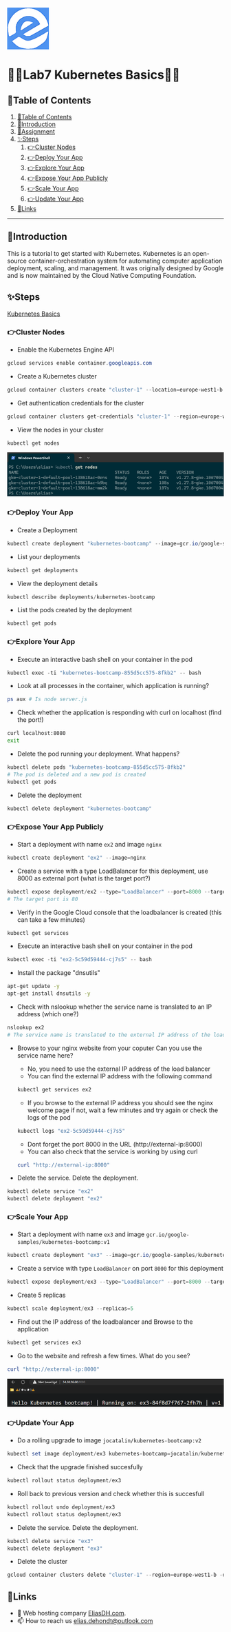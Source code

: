 ![logo](/Images/logo.png)
# 💙🤍Lab7 Kubernetes Basics🤍💙

## 📘Table of Contents

1. [📘Table of Contents](#📘table-of-contents)
2. [🖖Introduction](#🖖introduction)
3. [📝Assignment](#📝assignment)
4. [✨Steps](#✨steps)
    1. [👉Cluster Nodes](#👉cluster-nodes)
    2. [👉Deploy Your App](#👉deploy-your-app)
    3. [👉Explore Your App](#👉explore-your-app)
    4. [👉Expose Your App Publicly](#👉expose-your-app-publicly)
    5. [👉Scale Your App](#👉scale-your-app)
    6. [👉Update Your App](#👉update-your-app)
5. [🔗Links](#🔗links)

---

## 🖖Introduction

This is a tutorial to get started with Kubernetes. Kubernetes is an open-source container-orchestration system for automating computer application deployment, scaling, and management. It was originally designed by Google and is now maintained by the Cloud Native Computing Foundation.

## ✨Steps

[Kubernetes Basics](https://kubernetes.io/docs/tutorials/kubernetes-basics)

### 👉Cluster Nodes

- Enable the Kubernetes Engine API
```powershell
gcloud services enable container.googleapis.com
```

- Create a Kubernetes cluster
```powershell
gcloud container clusters create "cluster-1" --location=europe-west1-b
```

- Get authentication credentials for the cluster
```powershell
gcloud container clusters get-credentials "cluster-1" --region=europe-west1-b
```

- View the nodes in your cluster
```powershell
kubectl get nodes
```

![Kubernetes Basics](/Images/Kubernetes-Basics-1.png)

### 👉Deploy Your App

- Create a Deployment
```powershell
kubectl create deployment "kubernetes-bootcamp" --image=gcr.io/google-samples/kubernetes-bootcamp:v1
```

- List your deployments
```powershell
kubectl get deployments
```

- View the deployment details
```powershell
kubectl describe deployments/kubernetes-bootcamp
```

- List the pods created by the deployment
```powershell
kubectl get pods
```

### 👉Explore Your App

- Execute an interactive bash shell on your container in the pod
```powershell
kubectl exec -ti "kubernetes-bootcamp-855d5cc575-8fkb2" -- bash
```

- Look at all processes in the container, which application is running?
```bash
ps aux # Is node server.js
```

- Check whether the application is responding with curl on localhost (find the port!)
```bash
curl localhost:8080
exit
```

- Delete the pod running your deployment. What happens?
```powershell
kubectl delete pods "kubernetes-bootcamp-855d5cc575-8fkb2"
# The pod is deleted and a new pod is created
kubectl get pods
```

- Delete the deployment
```powershell
kubectl delete deployment "kubernetes-bootcamp"
```

### 👉Expose Your App Publicly

- Start a deployment with name `ex2` and image `nginx`
```powershell
kubectl create deployment "ex2" --image=nginx
```

- Create a service with a type LoadBalancer for this deployment, use 8000 as external port (what is the target port?)
```powershell
kubectl expose deployment/ex2 --type="LoadBalancer" --port=8000 --target-port=80
# The target port is 80
```

- Verify in the Google Cloud console that the loadbalancer is created (this can take a few minutes)
```powershell
kubectl get services
```

- Execute an interactive bash shell on your container in the pod
```powershell
kubectl exec -ti "ex2-5c59d59444-cj7s5" -- bash
```

- Install the package "dnsutils"
```bash
apt-get update -y
apt-get install dnsutils -y
```

- Check with nslookup whether the service name is translated to an IP address (which one?)
```bash
nslookup ex2
# The service name is translated to the external IP address of the load balancer
```

- Browse to your nginx website from your coputer Can you use the service name here?
    - No, you need to use the external IP address of the load balancer
    - You can find the external IP address with the following command
    ```powershell
    kubectl get services ex2
    ```
    - If you browse to the external IP address you should see the nginx welcome page if not, wait a few minutes and try again or check the logs of the pod
    ```powershell
    kubectl logs "ex2-5c59d59444-cj7s5"
    ```
    - Dont forget the port 8000 in the URL (http://external-ip:8000)
    - You can also check that the service is working by using curl
    ```powershell
    curl "http://external-ip:8000"
    ```

- Delete the service. Delete the deployment.
```powershell
kubectl delete service "ex2"
kubectl delete deployment "ex2"
```

### 👉Scale Your App

- Start a deployment with name `ex3` and image `gcr.io/google-samples/kubernetes-bootcamp:v1`
```powershell
kubectl create deployment "ex3" --image=gcr.io/google-samples/kubernetes-bootcamp:v1
```

- Create a service with type `LoadBalancer` on port `8000` for this deployment
```powershell
kubectl expose deployment/ex3 --type="LoadBalancer" --port=8000 --target-port=8080
```

- Create 5 replicas
```powershell
kubectl scale deployment/ex3 --replicas=5
```

- Find out the IP address of the loadbalancer and Browse to the application
```powershell
kubectl get services ex3
```

- Go to the website and refresh a few times. What do you see?
```powershell
curl "http://external-ip:8000"
```

![Kubernetes Basics](/Images/Kubernetes-Basics-2.png)

### 👉Update Your App

- Do a rolling upgrade to image `jocatalin/kubernetes-bootcamp:v2`
```powershell
kubectl set image deployment/ex3 kubernetes-bootcamp=jocatalin/kubernetes-bootcamp:v2
```

- Check that the upgrade finished succesfully
```powershell
kubectl rollout status deployment/ex3
```

- Roll back to previous version and check whether this is succesfull
```powershell
kubectl rollout undo deployment/ex3
kubectl rollout status deployment/ex3
```

- Delete the service. Delete the deployment.
```powershell
kubectl delete service "ex3"
kubectl delete deployment "ex3"
```

- Delete the cluster
```powershell
gcloud container clusters delete "cluster-1" --region=europe-west1-b -q
```

## 🔗Links
- 👯 Web hosting company [EliasDH.com](https://eliasdh.com).
- 📫 How to reach us elias.dehondt@outlook.com